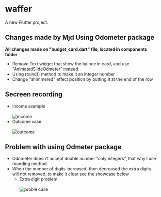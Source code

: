 # waffer

A new Flutter project.

## Changes made by Mjd Using Odometer package
**All changes made on "budget_card.dart" file, located in components folder**
- Remove Text widget that show the balnce in card, and use "AnimatedSlideOdmeter" instead
- Using round() method to make it an integer number
- Change "shimmered" effect position by putting it at the end of the row

## Secreen recording
  - Income example<br>
  <br>![income](https://github.com/Mjd-Gh/Waffer-Tuwaiq/assets/101333803/2fe2ade8-3615-4ed2-86e4-609f77d2f308)
  - Outcome case<br>
  <br>![outcome](https://github.com/Mjd-Gh/Waffer-Tuwaiq/assets/101333803/347c2f4a-4ae8-4047-b596-3ea0ac4c50dc)

## Problem with using Odmeter package
- Odometer doesn't accept double number "only integers", that why I use rounding method
- When the number of digits increased, then decreased the extra digits will not removed, to make it clear see the showcase below
  - Extra digit problem<br>
  <br>![proble case](https://github.com/Mjd-Gh/Waffer-Tuwaiq/assets/101333803/48f95bcf-acf1-473f-b3d6-21804b1718c9)

